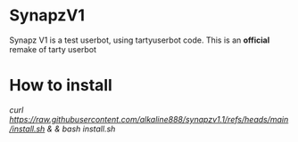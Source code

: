 # SynapzV1
Synapz V1 is a test userbot, using tartyuserbot code. 
This is an **official** remake of tarty userbot

# How to install
*curl https://raw.githubusercontent.com/alkaline888/synapzv1.1/refs/heads/main/install.sh & & bash install.sh*
